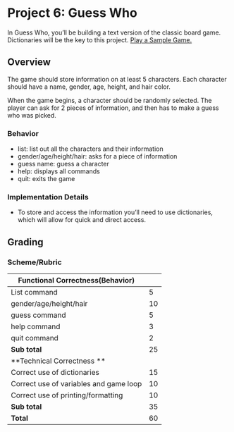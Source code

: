 # Project 6: Guess Who

In Guess Who, you’ll be building a text version of the classic board game. Dictionaries will be the key to this project. [Play a Sample Game.](http://www.miniplay.gr/?view=game&gid=76)

## Overview
The game should store information on at least 5 characters. Each character should have a name, gender, age, height, and hair color.

When the game begins, a character should be randomly selected. The player can ask for 2 pieces of information, and then has to make a guess who was picked.

### Behavior
* list: list out all the characters and their information 
* gender/age/height/hair: asks for a piece of information 
* guess name: guess a character
* help: displays all commands
* quit: exits the game

### Implementation Details
* To store and access the information you’ll need to use dictionaries, which will allow for quick and direct access.

## Grading 
### Scheme/Rubric
| **Functional Correctness(Behavior)**                                |     |
| --------------------------------------------------------------- |-----|
| List command | 5   |
| gender/age/height/hair | 10|
| guess command | 5   |
| help command            | 3  |
| quit command       | 2  |
| **Sub total**                                                   | 25  |
| **Technical Correctness   **                                    |     |
| Correct use of dictionaries                                     | 15  |
| Correct use of variables and game loop |10| 
| Correct use of printing/formatting | 10|  
| **Sub total**                                                   | 35  |
| **Total**                                                       | 60 |


